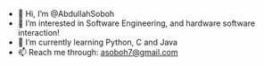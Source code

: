 - 👋 Hi, I’m @AbdullahSoboh
- 👀 I’m interested in Software Engineering, and hardware software interaction!
- 🌱 I’m currently learning Python, C and Java
- 📫 Reach me through: asoboh7@gmail.com
